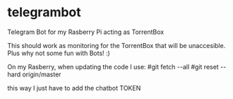 # telegrambot
Telegram Bot for my Rasberry Pi acting as TorrentBox

This should work as monitoring for the TorrentBox that will be unaccesible.
Plus why not some fun with Bots! :)

On my Rasberry, when updating the code I use:
#git fetch --all
#git reset --hard origin/master

this way I just have to add the chatbot TOKEN
